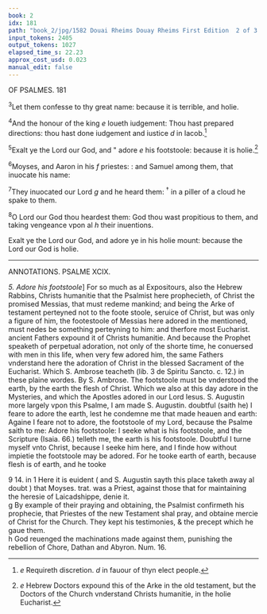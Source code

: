 ```yaml
---
book: 2
idx: 181
path: "book_2/jpg/1582 Douai Rheims Douay Rheims First Edition  2 of 3 1610 Old Testament.pdf-181.jpg"
input_tokens: 2405
output_tokens: 1027
elapsed_time_s: 22.23
approx_cost_usd: 0.023
manual_edit: false
---
```

OF PSALMES. 181

<sup>3</sup>Let them confesse to thy great name: because it is terrible, and holie.

<sup>4</sup>And the honour of the king *e* loueth iudgement: Thou hast prepared directions: thou hast done iudgement and iustice *d* in Iacob.[^1]

<sup>5</sup>Exalt ye the Lord our God, and " adore *e* his footstoole: because it is holie.[^2]

<sup>6</sup>Moyses, and Aaron in his *f* priestes: : and Samuel among them, that inuocate his name:

<sup>7</sup>They inuocated our Lord *g* and he heard them: <sup>†</sup> in a piller of a cloud he spake to them.

<sup>8</sup>O Lord our God thou heardest them: God thou wast propitious to them, and taking vengeance vpon al *h* their inuentions.

Exalt ye the Lord our God, and adore ye in his holie mount: because the Lord our God is holie.

---

ANNOTATIONS. PSALME XCIX.

*5. Adore his footstoole*] For so much as al Expositours, also the Hebrew Rabbins, Christs humanitie that the Psalmist here prophecieth, of Christ the promised Messias, that must redeme mankind; and being the Arke of testament perteyned not to the foote stoole, seruice of Christ, but was only a figure of him, the footestoole of Messias here adored in the mentioned, must nedes be something perteyning to him: and therfore most Eucharist. ancient Fathers expound it of Christs humanitie. And because the Prophet speaketh of perpetual adoration, not only of the shorte time, he conuersed with men in this life, when very few adored him, the same Fathers vnderstand here the adoration of Christ in the blessed Sacrament of the Eucharist. Which S. Ambrose teacheth (lib. 3 de Spiritu Sancto. c. 12.) in these plaine wordes. By S. Ambrose. The footstoole must be vnderstood the earth, by the earth the flesh of Christ. Which we also at this day adore in the Mysteries, and which the Apostles adored in our Lord Iesus. S. Augustin more largely vpon this Psalme, I am made S. Augustin. doubtful (saith he) I feare to adore the earth, lest he condemne me that made heauen and earth: Againe I feare not to adore, the footstoole of my Lord, because the Psalme saith to me: Adore his footstoole: I seeke what is his footstoole, and the Scripture (Isaia. 66.) telleth me, the earth is his footstoole. Doubtful I turne myself vnto Christ, because I seeke him here, and I finde how without impietie the footstoole may be adored. For he tooke earth of earth, because flesh is of earth, and he tooke

[^1]: *e* Requireth discretion. *d* in fauour of thyn elect people.

[^2]: *e* Hebrew Doctors expound this of the Arke in the old testament, but the Doctors of the Church vnderstand Christs humanitie, in the holie Eucharist.

<aside>9 14. in 1 Here it is euident ( and S. Augustin sayth this place taketh away al doubt ) that Moyses. trat. was a Priest, against those that for maintaining the heresie of Laicadshippe, denie it.</aside>

<aside>g By example of their praying and obtaining, the Psalmist confirmeth his prophecie, that Priestes of the new Testament shal pray, and obtaine mercie of Christ for the Church. They kept his testimonies, & the precept which he gaue them.</aside>

<aside>h God reuenged the machinations made against them, punishing the rebellion of Chore, Dathan and Abyron. Num. 16.</aside>